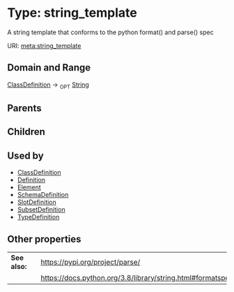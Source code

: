 
# Type: string_template


A string template that conforms to the python format() and parse() spec

URI: [meta:string_template](https://w3id.org/biolink/biolinkml/meta/string_template)


## Domain and Range

[ClassDefinition](ClassDefinition.md) ->  <sub>OPT</sub> [String](types/String.md)

## Parents


## Children


## Used by

 * [ClassDefinition](ClassDefinition.md)
 * [Definition](Definition.md)
 * [Element](Element.md)
 * [SchemaDefinition](SchemaDefinition.md)
 * [SlotDefinition](SlotDefinition.md)
 * [SubsetDefinition](SubsetDefinition.md)
 * [TypeDefinition](TypeDefinition.md)

## Other properties

|  |  |  |
| --- | --- | --- |
| **See also:** | | https://pypi.org/project/parse/ |
|  | | https://docs.python.org/3.8/library/string.html#formatspec |

